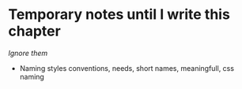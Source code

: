 # Temporary notes until I write this chapter
*Ignore them*

- Naming styles conventions, needs, short names, meaningfull, css naming